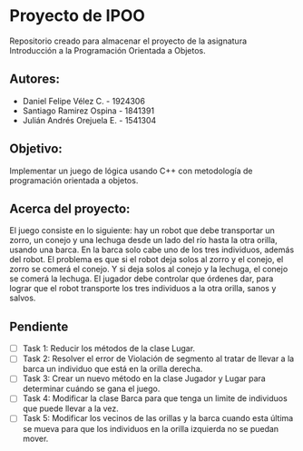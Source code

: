 # Proyecto de IPOO

Repositorio creado para almacenar el proyecto de la asignatura Introducción a la Programación Orientada a Objetos.

Autores:
-----------------
- Daniel Felipe Vélez C. - 1924306
- Santiago Ramirez Ospina - 1841391
- Julián Andrés Orejuela E. - 1541304

## Objetivo:
Implementar un juego de lógica usando C++ con metodología de programación orientada
a objetos.

## Acerca del proyecto: 

El juego consiste en lo siguiente: hay un robot que debe transportar un zorro, un conejo y
una lechuga desde un lado del río hasta la otra orilla, usando una barca. En la barca solo
cabe uno de los tres individuos, además del robot. El problema es que si el robot deja
solos al zorro y el conejo, el zorro se comerá el conejo. Y si deja solos al conejo y la
lechuga, el conejo se comerá la lechuga. El jugador debe controlar que órdenes dar, para
lograr que el robot transporte los tres individuos a la otra orilla, sanos y salvos.

<!-- Tareas pendientes | Github markdown -->
<!-- marcar con una [x] cuando esten completos -->
## Pendiente

* [ ] Task 1: Reducir los métodos de la clase Lugar.
* [ ] Task 2: Resolver el error de Violación de segmento al tratar de llevar a la barca un individuo que está en la orilla derecha.
* [ ] Task 3: Crear un nuevo método en la clase Jugador y Lugar para determinar cuándo se gana el juego.
* [ ] Task 4: Modificar la clase Barca para que tenga un limite de individuos que puede llevar a la vez.
* [ ] Task 5: Modificar los vecinos de las orillas y la barca cuando esta última se mueva para que los individuos en la orilla izquierda no se puedan mover.
